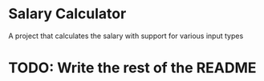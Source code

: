 # Salary Calculator
A project that calculates the salary with support for various input types

# TODO: Write the rest of the README
